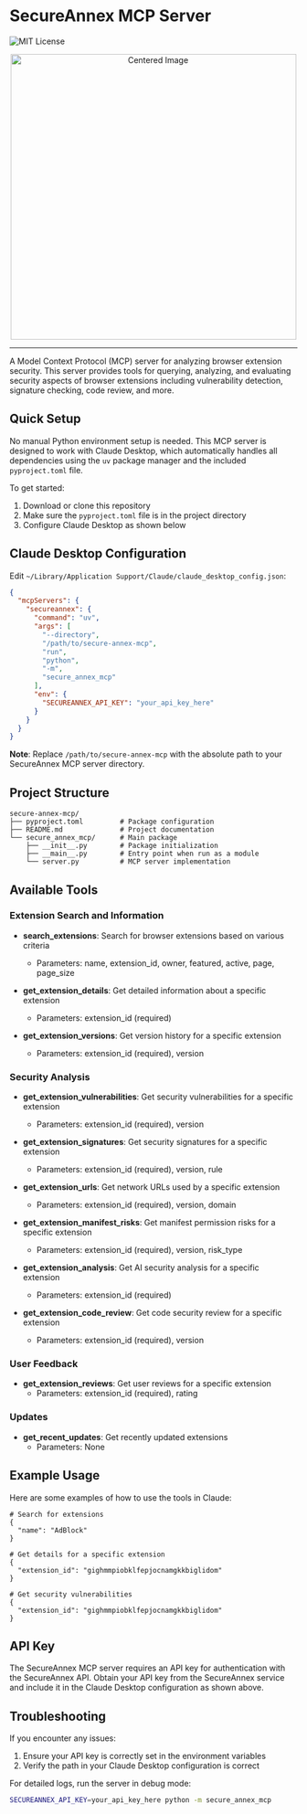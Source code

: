 # SecureAnnex MCP Server

![MIT License](https://img.shields.io/badge/license-MIT-green)

<p align="center">
  <img src="![image](https://github.com/user-attachments/assets/28458100-0f2f-48c9-9b38-06e075856ec2)" alt="Centered Image" width="500">
</p>
<hr />

A Model Context Protocol (MCP) server for analyzing browser extension security. This server provides tools for querying, analyzing, and evaluating security aspects of browser extensions including vulnerability detection, signature checking, code review, and more.




## Quick Setup

No manual Python environment setup is needed. This MCP server is designed to work with Claude Desktop, which automatically handles all dependencies using the `uv` package manager and the included `pyproject.toml` file.

To get started:

1. Download or clone this repository
2. Make sure the `pyproject.toml` file is in the project directory
3. Configure Claude Desktop as shown below

## Claude Desktop Configuration

Edit `~/Library/Application Support/Claude/claude_desktop_config.json`:

```json
{
  "mcpServers": {
    "secureannex": {
      "command": "uv",
      "args": [
        "--directory",
        "/path/to/secure-annex-mcp",
        "run",
        "python",
        "-m",
        "secure_annex_mcp"
      ],
      "env": {
        "SECUREANNEX_API_KEY": "your_api_key_here"
      }
    }
  }
}
```

**Note**: Replace `/path/to/secure-annex-mcp` with the absolute path to your SecureAnnex MCP server directory.

## Project Structure

```
secure-annex-mcp/
├── pyproject.toml         # Package configuration
├── README.md              # Project documentation
└── secure_annex_mcp/      # Main package
    ├── __init__.py        # Package initialization
    ├── __main__.py        # Entry point when run as a module
    └── server.py          # MCP server implementation
```

## Available Tools

### Extension Search and Information

- **search_extensions**: Search for browser extensions based on various criteria
  - Parameters: name, extension_id, owner, featured, active, page, page_size

- **get_extension_details**: Get detailed information about a specific extension
  - Parameters: extension_id (required)

- **get_extension_versions**: Get version history for a specific extension
  - Parameters: extension_id (required), version

### Security Analysis

- **get_extension_vulnerabilities**: Get security vulnerabilities for a specific extension
  - Parameters: extension_id (required), version

- **get_extension_signatures**: Get security signatures for a specific extension
  - Parameters: extension_id (required), version, rule

- **get_extension_urls**: Get network URLs used by a specific extension
  - Parameters: extension_id (required), version, domain

- **get_extension_manifest_risks**: Get manifest permission risks for a specific extension
  - Parameters: extension_id (required), version, risk_type

- **get_extension_analysis**: Get AI security analysis for a specific extension
  - Parameters: extension_id (required)

- **get_extension_code_review**: Get code security review for a specific extension
  - Parameters: extension_id (required), version

### User Feedback

- **get_extension_reviews**: Get user reviews for a specific extension
  - Parameters: extension_id (required), rating

### Updates

- **get_recent_updates**: Get recently updated extensions
  - Parameters: None

## Example Usage

Here are some examples of how to use the tools in Claude:

```
# Search for extensions
{
  "name": "AdBlock"
}

# Get details for a specific extension
{
  "extension_id": "gighmmpiobklfepjocnamgkkbiglidom"
}

# Get security vulnerabilities
{
  "extension_id": "gighmmpiobklfepjocnamgkkbiglidom"
}
```

## API Key

The SecureAnnex MCP server requires an API key for authentication with the SecureAnnex API. Obtain your API key from the SecureAnnex service and include it in the Claude Desktop configuration as shown above.

## Troubleshooting

If you encounter any issues:

1. Ensure your API key is correctly set in the environment variables
2. Verify the path in your Claude Desktop configuration is correct

For detailed logs, run the server in debug mode:

```bash
SECUREANNEX_API_KEY=your_api_key_here python -m secure_annex_mcp
